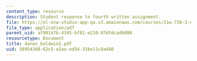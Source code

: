 ```yaml
---
content_type: resource
description: Student response to fourth written assignment.
file: https://ol-ocw-studio-app-qa.s3.amazonaws.com/courses/21w-730-3-expository-writing-autobiography-theory-and-practice-spring-2001/3895430862c5e2aaed5431be11c8a480_4anon_baldwin2.pdf
file_type: application/pdf
parent_uid: af90147b-4345-bf81-e220-97dfdcadb098
resourcetype: Document
title: 4anon_baldwin2.pdf
uid: 38954308-62c5-e2aa-ed54-31be11c8a480
---
```

